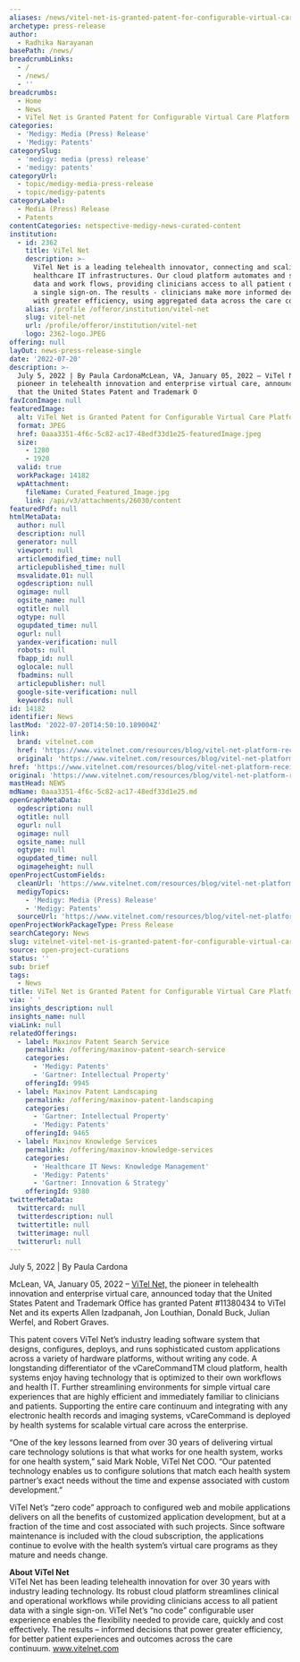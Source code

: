 ```yaml
---
aliases: /news/vitel-net-is-granted-patent-for-configurable-virtual-care-platform
archetype: press-release
author:
  - Radhika Narayanan
basePath: /news/
breadcrumbLinks:
  - /
  - /news/
  - ''
breadcrumbs:
  - Home
  - News
  - ViTel Net is Granted Patent for Configurable Virtual Care Platform
categories:
  - 'Medigy: Media (Press) Release'
  - 'Medigy: Patents'
categorySlug:
  - 'medigy: media (press) release'
  - 'medigy: patents'
categoryUrl:
  - topic/medigy-media-press-release
  - topic/medigy-patents
categoryLabel:
  - Media (Press) Release
  - Patents
contentCategories: netspective-medigy-news-curated-content
institution:
  - id: 2362
    title: ViTel Net
    description: >-
      ViTel Net is a leading telehealth innovator, connecting and scaling
      healthcare IT infrastructures. Our cloud platform automates and simplifies
      data and work flows, providing clinicians access to all patient data with
      a single sign-on. The results - clinicians make more informed decisions
      with greater efficiency, using aggregated data across the care continuum.
    alias: /profile /offeror/institution/vitel-net
    slug: vitel-net
    url: /profile/offeror/institution/vitel-net
    logo: 2362-logo.JPEG
offering: null
layOut: news-press-release-single
date: '2022-07-20'
description: >-
  July 5, 2022 | By Paula CardonaMcLean, VA, January 05, 2022 – ViTel Net, the
  pioneer in telehealth innovation and enterprise virtual care, announced today
  that the United States Patent and Trademark O
favIconImage: null
featuredImage:
  alt: ViTel Net is Granted Patent for Configurable Virtual Care Platform
  format: JPEG
  href: 0aaa3351-4f6c-5c82-ac17-48edf33d1e25-featuredImage.jpeg
  size:
    - 1280
    - 1920
  valid: true
  workPackage: 14182
  wpAttachment:
    fileName: Curated_Featured_Image.jpg
    link: /api/v3/attachments/26030/content
featuredPdf: null
htmlMetaData:
  author: null
  description: null
  generator: null
  viewport: null
  articlemodified_time: null
  articlepublished_time: null
  msvalidate.01: null
  ogdescription: null
  ogimage: null
  ogsite_name: null
  ogtitle: null
  ogtype: null
  ogupdated_time: null
  ogurl: null
  yandex-verification: null
  robots: null
  fbapp_id: null
  oglocale: null
  fbadmins: null
  articlepublisher: null
  google-site-verification: null
  keywords: null
id: 14182
identifier: News
lastMod: '2022-07-20T14:50:10.189004Z'
link:
  brand: vitelnet.com
  href: 'https://www.vitelnet.com/resources/blog/vitel-net-platform-receives-patent/'
  original: 'https://www.vitelnet.com/resources/blog/vitel-net-platform-receives-patent/'
href: 'https://www.vitelnet.com/resources/blog/vitel-net-platform-receives-patent/'
original: 'https://www.vitelnet.com/resources/blog/vitel-net-platform-receives-patent/'
mastHead: NEWS
mdName: 0aaa3351-4f6c-5c82-ac17-48edf33d1e25.md
openGraphMetaData:
  ogdescription: null
  ogtitle: null
  ogurl: null
  ogimage: null
  ogsite_name: null
  ogtype: null
  ogupdated_time: null
  ogimageheight: null
openProjectCustomFields:
  cleanUrl: 'https://www.vitelnet.com/resources/blog/vitel-net-platform-receives-patent/'
  medigyTopics:
    - 'Medigy: Media (Press) Release'
    - 'Medigy: Patents'
  sourceUrl: 'https://www.vitelnet.com/resources/blog/vitel-net-platform-receives-patent/'
openProjectWorkPackageType: Press Release
searchCategory: News
slug: vitelnet-vitel-net-is-granted-patent-for-configurable-virtual-care-platform
source: open-project-curations
status: ''
sub: brief
tags:
  - News
title: ViTel Net is Granted Patent for Configurable Virtual Care Platform
via: ' '
insights_description: null
insights_name: null
viaLink: null
relatedOfferings:
  - label: Maxinov Patent Search Service
    permalink: /offering/maxinov-patent-search-service
    categories:
      - 'Medigy: Patents'
      - 'Gartner: Intellectual Property'
    offeringId: 9945
  - label: Maxinov Patent Landscaping
    permalink: /offering/maxinov-patent-landscaping
    categories:
      - 'Gartner: Intellectual Property'
      - 'Medigy: Patents'
    offeringId: 9465
  - label: Maxinov Knowledge Services
    permalink: /offering/maxinov-knowledge-services
    categories:
      - 'Healthcare IT News: Knowledge Management'
      - 'Medigy: Patents'
      - 'Gartner: Innovation & Strategy'
    offeringId: 9380
twitterMetaData:
  twittercard: null
  twitterdescription: null
  twittertitle: null
  twitterimage: null
  twitterurl: null
---
```

<p>July 5, 2022 | By Paula Cardona</p><p>McLean, VA, January 05, 2022 – <a href="http://www.vitelnet.com/">ViTel Net,</a> the pioneer in telehealth innovation and enterprise virtual care, announced today that the United States Patent and Trademark Office has granted Patent #11380434 to ViTel Net and its experts Allen Izadpanah, Jon Louthian, Donald Buck, Julian Werfel, and Robert Graves.</p><p>This patent covers ViTel Net’s industry leading software system that designs, configures, deploys, and runs sophisticated custom applications across a variety of hardware platforms, without writing any code. A longstanding differentiator of the vCareCommandTM cloud platform, health systems enjoy having technology that is optimized to their own workflows and health IT. Further streamlining environments for simple virtual care experiences that are highly efficient and immediately familiar to clinicians and patients. Supporting the entire care continuum and integrating with any electronic health records and imaging systems, vCareCommand is deployed by health systems for scalable virtual care across the enterprise.</p><p>“One of the key lessons learned from over 30 years of delivering virtual care technology solutions is that what works for one health system, works for one health system,” said Mark Noble, ViTel Net COO. “Our patented technology enables us to configure solutions that match each health system partner’s exact needs without the time and expense associated with custom development.”</p><p>ViTel Net’s “zero code” approach to configured web and mobile applications delivers on all the benefits of customized application development, but at a fraction of the time and cost associated with such projects. Since software maintenance is included with the cloud subscription, the applications continue to evolve with the health system’s virtual care programs as they mature and needs change.</p><p><strong>About ViTel Net</strong><br>ViTel Net has been leading telehealth innovation for over 30 years with industry leading technology. Its robust cloud platform streamlines clinical and operational workflows while providing clinicians access to all patient data with a single sign-on. ViTel Net’s “no code” configurable user experience enables the flexibility needed to provide care, quickly and cost effectively. The results – informed decisions that power greater efficiency, for better patient experiences and outcomes across the care continuum.&nbsp;<a href="http://www.vitelnet.com/">www.vitelnet.com</a></p>